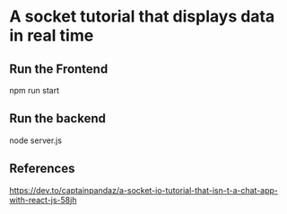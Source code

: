 # A socket tutorial that displays data in real time

## Run the Frontend

npm run start

## Run the backend

node server.js

## References

https://dev.to/captainpandaz/a-socket-io-tutorial-that-isn-t-a-chat-app-with-react-js-58jh

